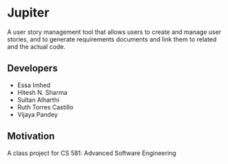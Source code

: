# Jupiter
A user story management tool that allows users to create and manage user stories, and to generate requirements documents and link them to related and the actual code.
## Developers
- Essa Imhed
- Hitesh N. Sharma
- Sultan Alharthi
- Ruth Torres Castillo
- Vijaya Pandey
## Motivation
A class project for CS 581: Advanced Software Engineering
